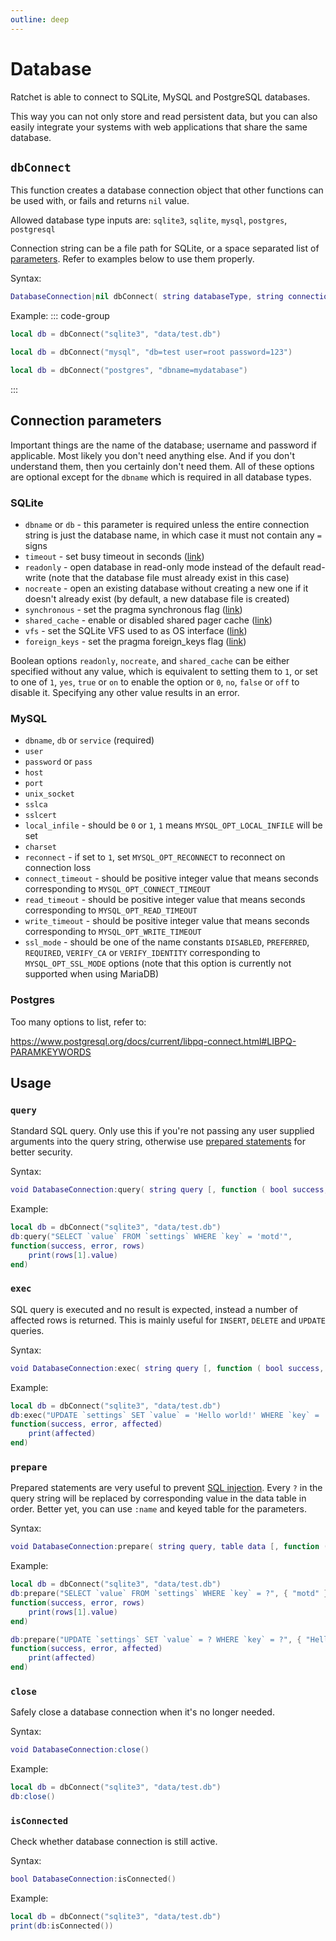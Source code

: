 ```yaml
---
outline: deep
---
```


# Database
Ratchet is able to connect to SQLite, MySQL and PostgreSQL databases.

This way you can not only store and read persistent data, but you can also easily integrate your systems with web applications that share the same database.

## `dbConnect` <Badge type="info" text="function" />
This function creates a database connection object that other functions can be used with, or fails and returns `nil` value.

Allowed database type inputs are: `sqlite3`, `sqlite`, `mysql`, `postgres`, `postgresql`

Connection string can be a file path for SQLite, or a space separated list of [parameters](#connection-parameters).
Refer to examples below to use them properly.

Syntax:
```lua
DatabaseConnection|nil dbConnect( string databaseType, string connectionString [, int timeout = 500 ] )
```

Example:
::: code-group
```lua [SQLite]
local db = dbConnect("sqlite3", "data/test.db")
```
```lua [MySQL]
local db = dbConnect("mysql", "db=test user=root password=123")
```
```lua [Postgres]
local db = dbConnect("postgres", "dbname=mydatabase")
```
:::


## Connection parameters
Important things are the name of the database; username and password if applicable.
Most likely you don't need anything else. And if you don't understand them, then you certainly don't need them.
All of these options are optional except for the `dbname` which is required in all database types.

### SQLite
- `dbname` or `db` - this parameter is required unless the entire connection string is just the database name, in which case it must not contain any `=` signs
- `timeout` - set busy timeout in seconds ([link](https://www.sqlite.org/c3ref/busy_timeout.html))
- `readonly` - open database in read-only mode instead of the default read-write (note that the database file must already exist in this case)
- `nocreate` - open an existing database without creating a new one if it doesn't already exist (by default, a new database file is created)
- `synchronous` - set the pragma synchronous flag ([link](https://www.sqlite.org/pragma.html#pragma_synchronous))
- `shared_cache` - enable or disabled shared pager cache ([link](https://www.sqlite.org/c3ref/enable_shared_cache.html))
- `vfs` - set the SQLite VFS used to as OS interface ([link](https://www.sqlite.org/vfs.html))
- `foreign_keys` - set the pragma foreign_keys flag ([link](https://www.sqlite.org/pragma.html#pragma_foreign_keys))

Boolean options `readonly`, `nocreate`, and `shared_cache` can be either specified without any value, which is equivalent to setting them to `1`, or set to one of `1`, `yes`, `true` or `on` to enable the option or `0`, `no`, `false` or `off` to disable it. Specifying any other value results in an error.

### MySQL
- `dbname`, `db` or `service` (required)
- `user`
- `password` or `pass`
- `host`
- `port`
- `unix_socket`
- `sslca`
- `sslcert`
- `local_infile` - should be `0` or `1`, `1` means `MYSQL_OPT_LOCAL_INFILE` will be set
- `charset`
- `reconnect` - if set to `1`, set `MYSQL_OPT_RECONNECT` to reconnect on connection loss
- `connect_timeout` - should be positive integer value that means seconds corresponding to `MYSQL_OPT_CONNECT_TIMEOUT`
- `read_timeout` - should be positive integer value that means seconds corresponding to `MYSQL_OPT_READ_TIMEOUT`
- `write_timeout` - should be positive integer value that means seconds corresponding to `MYSQL_OPT_WRITE_TIMEOUT`
- `ssl_mode` - should be one of the name constants `DISABLED`, `PREFERRED`, `REQUIRED`, `VERIFY_CA` or `VERIFY_IDENTITY` corresponding to `MYSQL_OPT_SSL_MODE` options (note that this option is currently not supported when using MariaDB)

### Postgres
Too many options to list, refer to:

https://www.postgresql.org/docs/current/libpq-connect.html#LIBPQ-PARAMKEYWORDS


## Usage

### `query` <Badge type="info" text="function" />
Standard SQL query. Only use this if you're not passing any user supplied arguments into the query string, otherwise use [prepared statements](#prepare) for better security.

Syntax:
```lua
void DatabaseConnection:query( string query [, function ( bool success, string error, table|nil rows ) ] )
```

Example:
```lua {2,3}
local db = dbConnect("sqlite3", "data/test.db")
db:query("SELECT `value` FROM `settings` WHERE `key` = 'motd'",
function(success, error, rows)
    print(rows[1].value)
end)
```

### `exec` <Badge type="info" text="function" />
SQL query is executed and no result is expected, instead a number of affected rows is returned.
This is mainly useful for `INSERT`, `DELETE` and `UPDATE` queries.

Syntax:
```lua
void DatabaseConnection:exec( string query [, function ( bool success, string error, int|nil affected ) ] )
```

Example:
```lua {2,3}
local db = dbConnect("sqlite3", "data/test.db")
db:exec("UPDATE `settings` SET `value` = 'Hello world!' WHERE `key` = 'motd'",
function(success, error, affected)
    print(affected)
end)
```

### `prepare` <Badge type="info" text="function" />
Prepared statements are very useful to prevent [SQL injection](https://en.wikipedia.org/wiki/SQL_injection).
Every `?` in the query string will be replaced by corresponding value in the data table in order.
Better yet, you can use `:name` and keyed table for the parameters.

Syntax:
```lua
void DatabaseConnection:prepare( string query, table data [, function ( bool success, string error, table|int|nil rows ) ] )
```

Example:
```lua {2,3,7,8}
local db = dbConnect("sqlite3", "data/test.db")
db:prepare("SELECT `value` FROM `settings` WHERE `key` = ?", { "motd" },
function(success, error, rows)
    print(rows[1].value)
end)

db:prepare("UPDATE `settings` SET `value` = ? WHERE `key` = ?", { "Hello world!", "motd" },
function(success, error, affected)
    print(affected)
end)
```

### `close` <Badge type="info" text="function" />
Safely close a database connection when it's no longer needed.

Syntax:
```lua
void DatabaseConnection:close()
```

Example:
```lua
local db = dbConnect("sqlite3", "data/test.db")
db:close()
```

### `isConnected` <Badge type="info" text="function" />
Check whether database connection is still active.

Syntax:
```lua
bool DatabaseConnection:isConnected()
```

Example:
```lua
local db = dbConnect("sqlite3", "data/test.db")
print(db:isConnected())
```